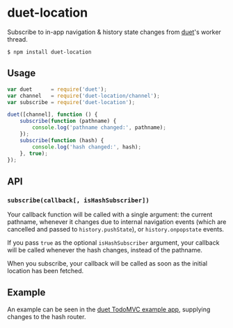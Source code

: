 # duet-location

Subscribe to in-app navigation & history state changes from [duet](https://github.com/colingourlay/duet)'s worker thread.

```
$ npm install duet-location
```

## Usage

```javascript
var duet      = require('duet');
var channel   = require('duet-location/channel');
var subscribe = require('duet-location');

duet([channel], function () {
    subscribe(function (pathname) {
        console.log('pathname changed:', pathname);
    });
    subscribe(function (hash) {
        console.log('hash changed:', hash);
    }, true);
});
```

## API

### `subscribe(callback[, isHashSubscriber])`

Your callback function will be called with a single argument: the current pathname, whenever it changes due to internal navigation events (which are cancelled and passed to `history.pushState`), or `history.onpopstate` events.

If you pass `true` as the optional `isHashSubscriber` argument, your callback will be called whenever the hash changes, instead of the pathname.

When you subscribe, your callback will be called as soon as the initial location has been fetched.

## Example

An example can be seen in the [duet TodoMVC example app](https://github.com/colingourlay/todomvc/tree/master/examples/duet), supplying changes to the hash router.
